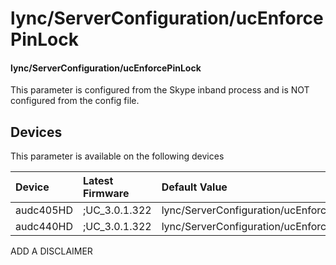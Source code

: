 ﻿---
description: lync/ServerConfiguration/ucEnforcePinLock
search:
    keywords: ['lync','ServerConfiguration','ucEnforcePinLock']
---

# lync/ServerConfiguration/ucEnforcePinLock

#### lync/ServerConfiguration/ucEnforcePinLock

This parameter is configured from the Skype inband process and is NOT configured from the config file.



## Devices
This parameter is available on the following devices

| Device | Latest Firmware | Default Value |
|:---|:---|:---|
| audc405HD | ;UC_3.0.1.322 | lync/ServerConfiguration/ucEnforcePinLock=0 
| audc440HD | ;UC_3.0.1.322 | lync/ServerConfiguration/ucEnforcePinLock=0 

ADD A DISCLAIMER
